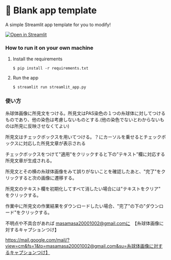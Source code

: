 # 🎈 Blank app template

A simple Streamlit app template for you to modify!

[![Open in Streamlit](https://static.streamlit.io/badges/streamlit_badge_black_white.svg)](https://blank-app-gsicntv03eq.streamlit.app/)

### How to run it on your own machine

1. Install the requirements

   ```
   $ pip install -r requirements.txt
   ```

2. Run the app

   ```
   $ streamlit run streamlit_app.py
   ```

### 使い方

糸球体画像に所見文をつける。所見文はPAS染色の１つの糸球体に対してつけるものであり、他の染色は考慮しないものとする.(他の染色でないとわからないものは所見に反映させなくてよい)

所見文はチェックボックスを用いてつける。？にカーソルを乗せるとチェックボックスに対応した所見文章が表示される

チェックボックスをつけて"適用"をクリックすると下の”テキスト”欄に対応する所見文章が生成される。

所見文とその横の糸球体画像をみて誤りがないことを確認したあと、"完了"をクリックすると次の画像に遷移する。

所見文のテキスト欄を初期化してすべて消したい場合には"テキストをクリア"　をクリックする。

作業中に所見文の作業結果をダウンロードしたい場合、"完了"の下の"ダウンロード"をクリックする。


不明点や不具合があれば masamasa20001002@gmail.comに　【糸球体画像に対するキャプションつけ】

https://mail.google.com/mail/?view=cm&fs=1&to=masamasa20001002@gmail.com&su=糸球体画像に対するキャプションつけ】

